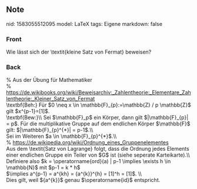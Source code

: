 ## Note
nid: 1583055512095
model: LaTeX
tags: Eigene
markdown: false

### Front
Wie lässt sich der \textit{kleine Satz von Fermat} beweisen?

### Back
<div>% Aus der Übung für Mathematiker </div><div>% <a href="https://de.wikibooks.org/wiki/Beweisarchiv:_Zahlentheorie:_Elementare_Zahlentheorie:_Kleiner_Satz_von_Fermat">https://de.wikibooks.org/wiki/Beweisarchiv:_Zahlentheorie:_Elementare_Zahlentheorie:_Kleiner_Satz_von_Fermat</a></div><div>
</div>\textbf{Beh:} Für $0 \neq x \in \mathbb{F}_{p}:=\mathbb{Z} / p \mathbb{Z}$ gilt $x^{p-1}=[1]$.<div>
</div><div>\textbf{Bew:}\\  Sei $\mathbb{F}_p$ ein Körper, dann gilt $|\mathbb{F}_{p}| = p$. <span>Für die multiplikative Gruppe auf dem endlichen Körper $\mathbb{F}$ gilt: $|\mathbb{F}_{p}^{*}| = p-1$.\\</span></div><div>
</div><div>Sei im Weiteren $a \in <span>\mathbb{F}_{p}^{*}</span><span>$.\\</span></div><div>
</div><div>% <a href="https://de.wikipedia.org/wiki/Ordnung_eines_Gruppenelementes">https://de.wikipedia.org/wiki/Ordnung_eines_Gruppenelementes</a></div><div>
</div><div><div>Aus dem \textit{Satz von Lagrange} folgt, dass die Ordnung jedes Elements einer endlichen Gruppe ein Teiler von $G$ ist (siehe seperate Karteikarte).\\</div><div>
</div><div>Definiere also $k = \operatorname{ord}(a) | p-1 \implies \exists h \in \mathbb{N}$ mit $p-1 = k * h$
</div><div>
</div></div><div>$\implies a^{p-1} = a^{kh} = <span>{</span><span>a^{k</span><span>}</span><span>}</span><span>^{h} = [1]^h = [1]$. \\</span></div><div><span>
</span></div><div>Dies gilt, weil $<span>{</span><span>a^{k</span><span>}</span><span>}</span><span>$ genau $\operatorname{id}$ entspricht.</span></div>

